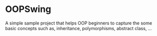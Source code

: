 # OOPSwing
A simple sample project that helps OOP beginners to capture the some basic concepts such as, inheritance, polymorphisms, abstract class, ...

